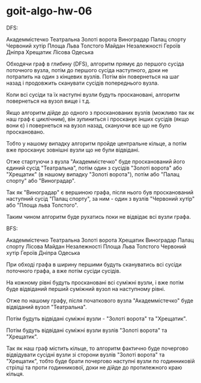 # goit-algo-hw-06

DFS:

Академмістечко Театральна Золоті ворота Виноградар Палац спорту Червоний хутір Площа Льва Толстого Майдан Незалежності Героїв Дніпра Хрещатик Лісова Одеська

Обходячи граф в глибину (DFS), алгоритм прямує до першого сусіда поточного вузла, потім до першого сусіда наступного, доки не потрапить на один з кінцевих вузлів. Потім він повернеться на шаг назад і продовжить сканувати сусідів попереднього вузла.

Коли всі сусіди та їх наступні вузли будуть проскановані, алгоритм повернеться на вузол вище і т.д.

Якщо алгоритм дійде до одного з просканованих вузлів (можливо так як наш граф є циклічним), він зупиниться і просканує інших сусідів (якщо вони є) і повернеться на вузол назад, скануючи все що не було проскановано.

Тобто у нашому випадку алгоритм пройде центральне кільце, а потім вже просканує зовнішні вузли що не були відвідані.

Отже стартуючи з вузла "Академмістечко" буде просканований його єдиний сусід "Театральна", потім один з сусідів "Золоті ворота" або "Хрещатик" (в нашому випадку "Золоті ворота"), потім або "Палац спорту" або "Виноградар".

Так як "Виноградар" є вершиною графа, після нього був просканований наступний сусід "Палац спорту", за ним - один з вузлів "Червоний хутір" або "Площа льва Толстого".

Таким чином алгоритм буде рухатись поки не відвідає всі вузли графа.



BFS:

Академмістечко Театральна Золоті ворота Хрещатик Виноградар Палац спорту Лісова Майдан Незалежності Площа Льва Толстого Червоний хутір Героїв Дніпра Одеська

При обході графа в ширину першими будуть скануватись всі сусіди поточного графа, а вже потім сусіди сусідів.

На кожному рівні будуть проскановані всі суміжні вузли, і вже потім буде відвіданий перший суміжний вузол на наступному рівні.

Отже по нашому графу, після початкового вузла "Академмістечко" буде відвіданий вузол "Театральна".

Потім будуть відвідані суміжні вузли - "Золоті ворота" та "Хрещатик".

Потім будуть відвідані суміжні вузли вузлів "Золоті ворота" та "Хрещатик".

Так як наш граф містить кільце, то алгоритм фактично буде почергово відвідувати сусідні вузли зі сторони вузлів "Золоті ворота" та "Хрещатик", тобто буде брати почергово наступні вузли по годинниковій стрілці та проти годинникової, доки не дійде до протилежного краю кільця.



